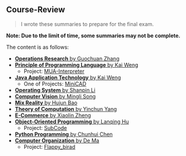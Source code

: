 ## Course-Review
>   I wrote these summaries to prepare for the final exam.

**Note: Due to the limit of time, some summaries may not be complete.**

The content is as follows:

+   [**Operations Research** by Guochuan Zhang](https://github.com/jiangshibiao/Course-Review/blob/master/Operations-Research/Operations-Research.md)
+   [**Principle of Programming Language** by Kai Weng](https://github.com/jiangshibiao/Course-Review/blob/master/Principle-of-Programming-Language/readmemd)
    +   Project: [MUA-Interpreter](https://github.com/jiangshibiao/MUA-Interpreter)
+   [**Java Application Technology** by Kai Weng](https://github.com/jiangshibiao/Course-Review/blob/master/Java-Application-Technology/readme.md)
    +   One of Projects: [MiniCAD](https://github.com/jiangshibiao/MiniCAD)
+ [**Operating System** by Shanpin Li](https://github.com/jiangshibiao/Course-Review/blob/master/Operating-System/readme.md)
+   [**Computer Vision** by Mingli Song](https://github.com/jiangshibiao/Course-Review/blob/master/Computer-Vision/readme.md)
+   [**Mix Reality** by Hujun Bao](https://github.com/jiangshibiao/Course-Review/blob/master/Mix-Reality/readme.md)
+   [**Theory of Computation** by Yinchun Yang](https://github.com/jiangshibiao/Course-Review/blob/master/Theory-of-Computation/Theory-of-Computation.md)
+   [**E-Commerce** by Xiaolin Zheng](https://github.com/jiangshibiao/Course-Review/blob/master/E-Commerce)
+   [**Object-Oriented Programming** by Lanqing Hu](https://github.com/jiangshibiao/Course-Review/blob/master/Object-Oriented-Programming/Object-Oriented-Programming.md)
    +   Project: [SubCode](https://github.com/jiangshibiao/Text-Editor--Subcode)
+   [**Python Programming** by Chunhui Chen](https://github.com/jiangshibiao/Course-Review/blob/master/Python-Programming/Python-Programming.md)
+   [**Computer Organization** by De Ma](https://github.com/jiangshibiao/Course-Review/blob/master/Computer-Organization/readme.md)
    +   Project: [Flappy_birad](https://github.com/jiangshibiao/Flappy_bird)

